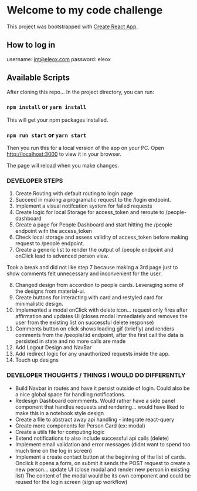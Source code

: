# Welcome to my code challenge

This project was bootstrapped with [Create React App](https://github.com/facebook/create-react-app).

## How to log in
username: int@eleox.com
password: eleox

## Available Scripts

After cloning this repo... In the project directory, you can run:

### `npm install` or `yarn install`

This will get your npm packages installed.

### `npm run start` or `yarn start`

Then you run this for a local version of the app on your PC.
Open [http://localhost:3000](http://localhost:3000) to view it in your browser.

The page will reload when you make changes.

### DEVELOPER STEPS

1. Create Routing with default routing to login page
2. Succeed in making a programatic request to the /login endpoint.
3. Implement a visual notifcation system for failed requests
4. Create logic for local Storage for access_token and reroute to /people-dashboard
5. Create a page for People Dashboard and start hitting the /people endpoint with the access_token
6. Check local storage and assess validity of access_token before making request to /people endpoint.
7. Create a generic list to render the output of /people endpoint and onClick lead to advanced person view.

Took a break and did not like step 7 because making a 3rd page just to show comments felt unnecessary and inconvenient for the user.

8. Changed design from accordion to people cards. Leveraging some of the designs from material-ui.
9. Create buttons for interacting with card and restyled card for minimalistic design.
10. Implemented a modal onClick with delete icon... request only fires after affirmation and updates UI (closes modal immediately and removes the user from the existing list on successful delete response)
11. Comments button on click shows loading gif (briefly) and renders comments from the /people/:id endpoint, after the first call the data is persisted in state and no more calls are made
12. Add Logout Design and NavBar
13. Add redirect logic for any unauthorized requests inside the app.
14. Touch up designs

### DEVELOPER THOUGHTS / THINGS I WOULD DO DIFFERENTLY

- Build Navbar in routes and have it persist outside of login. Could also be a nice global space for handling notifications.
- Redesign Dashboard commments. Would rather have a side panel component that handles requests and rendering... would have liked to make this in a notebook style design
- Create a file to abstract away api handling - integrate react-query
- Create more components for Person Card (ex: modal)
- Create a utils file for computing logic
- Extend notifications to also include successful api calls (delete)
- Implement email validation and error messages (didnt want to spend too much time on the log in screen)
- Implement a create contact button at the beginning of the list of cards. Onclick it opens a form, on submit it sends the POST request to create a new person... update UI (close modal and render new person in existing list) The content of the modal would be its own component and could be reused for the login screen (sign up workflow)
